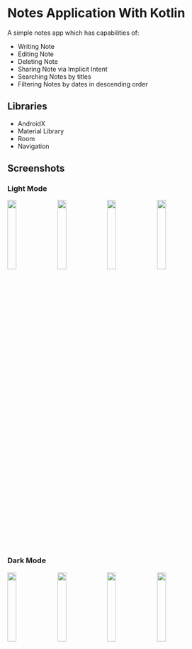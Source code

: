 # Notes Application With Kotlin
A simple notes app which has capabilities of:
- Writing Note
- Editing Note
- Deleting Note
- Sharing Note via Implicit Intent
- Searching Notes by titles
- Filtering Notes by dates in descending order

## Libraries
- AndroidX
- Material Library
- Room
- Navigation

## Screenshots
### Light Mode
<p>
  <img src="https://user-images.githubusercontent.com/60064340/163708826-db926e3a-7f54-4bf7-909c-43abcc2a4195.png" width=20%>
  &nbsp
  <img src="https://user-images.githubusercontent.com/60064340/163708834-19b96b5b-e09f-48cf-b881-0c1d17138603.png" width=20%>
  &nbsp
  <img src="https://user-images.githubusercontent.com/60064340/163708841-61b3cf1d-fd08-4ffc-917c-171d50cd8592.png" width=20%>
  &nbsp
  <img src="https://user-images.githubusercontent.com/60064340/163708842-9a6cffd0-1217-421b-bc6a-a8e484d2ce59.png" width=20%>  
</p>

### Dark Mode

<p>
  <img src="https://user-images.githubusercontent.com/60064340/163708848-d28900eb-15ec-4e63-97b7-417f734b9fdf.png" width=20%>
  &nbsp
  <img src="https://user-images.githubusercontent.com/60064340/163708849-64e177ff-3001-48d4-829e-a743a4639d10.png" width=20%>
  &nbsp
  <img src="https://user-images.githubusercontent.com/60064340/163714337-a3e50215-e391-45ce-82aa-79652893cb10.png" width=20%>
  &nbsp
  <img src="https://user-images.githubusercontent.com/60064340/163714329-83caaa12-e38f-47ce-91d0-b07905cce633.png" width=20%>

</p>

